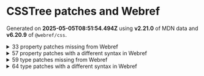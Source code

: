 # CSSTree patches and Webref

Generated on **2025-05-05T08:51:54.494Z** using **v2.21.0** of MDN data and **v6.20.9** of `@webref/css`.


<details>
<summary>33 property patches missing from Webref</summary>

- `-moz-background-clip`
```
padding | border
```
- `-moz-border-radius-bottomleft`
```
<'border-bottom-left-radius'>
```
- `-moz-border-radius-bottomright`
```
<'border-bottom-right-radius'>
```
- `-moz-border-radius-topleft`
```
<'border-top-left-radius'>
```
- `-moz-border-radius-topright`
```
<'border-bottom-right-radius'>
```
- `-moz-control-character-visibility`
```
visible | hidden
```
- `-moz-osx-font-smoothing`
```
auto | grayscale
```
- `-moz-user-select`
```
none | text | all | -moz-none
```
- `-ms-flex-align`
```
start | end | center | baseline | stretch
```
- `-ms-flex-item-align`
```
auto | start | end | center | baseline | stretch
```
- `-ms-flex-line-pack`
```
start | end | center | justify | distribute | stretch
```
- `-ms-flex-negative`
```
<'flex-shrink'>
```
- `-ms-flex-order`
```
<integer>
```
- `-ms-flex-pack`
```
start | end | center | justify | distribute
```
- `-ms-flex-positive`
```
<'flex-grow'>
```
- `-ms-flex-preferred-size`
```
<'flex-basis'>
```
- `-ms-grid-column-align`
```
start | end | center | stretch
```
- `-ms-grid-row-align`
```
start | end | center | stretch
```
- `-ms-hyphenate-limit-last`
```
none | always | column | page | spread
```
- `-ms-interpolation-mode`
```
nearest-neighbor | bicubic
```
- `-webkit-column-break-after`
```
always | auto | avoid
```
- `-webkit-column-break-before`
```
always | auto | avoid
```
- `-webkit-column-break-inside`
```
always | auto | avoid
```
- `-webkit-font-smoothing`
```
auto | none | antialiased | subpixel-antialiased
```
- `-webkit-print-color-adjust`
```
economy | exact
```
- `-webkit-text-security`
```
none | circle | disc | square
```
- `-webkit-user-drag`
```
none | element | auto
```
- `-webkit-user-select`
```
webref:  undefined
csstree: auto | none | text | all
```
- `behavior`
```
<url>+
```
- `glyph-orientation-horizontal`
```
<angle>
```
- `kerning`
```
auto | <svg-length>
```
- `src`
```
[ <url> [ format( <string># ) ]? | local( <family-name> ) ]#
```
- `unicode-range`
```
<urange>#
```
</details>


<details>
<summary>57 property patches with a different syntax in Webref</summary>

- `-webkit-appearance`
```
webref:  none | auto | base | <compat-auto> | <compat-special> | base
csstree: none | button | button-bevel | caps-lock-indicator | caret | checkbox | default-button | inner-spin-button | listbox | listitem | media-controls-background | media-controls-fullscreen-background | media-current-time-display | media-enter-fullscreen-button | media-exit-fullscreen-button | media-fullscreen-button | media-mute-button | media-overlay-play-button | media-play-button | media-seek-back-button | media-seek-forward-button | media-slider | media-sliderthumb | media-time-remaining-display | media-toggle-closed-captions-button | media-volume-slider | media-volume-slider-container | media-volume-sliderthumb | menulist | menulist-button | menulist-text | menulist-textfield | meter | progress-bar | progress-bar-value | push-button | radio | scrollbarbutton-down | scrollbarbutton-left | scrollbarbutton-right | scrollbarbutton-up | scrollbargripper-horizontal | scrollbargripper-vertical | scrollbarthumb-horizontal | scrollbarthumb-vertical | scrollbartrack-horizontal | scrollbartrack-vertical | searchfield | searchfield-cancel-button | searchfield-decoration | searchfield-results-button | searchfield-results-decoration | slider-horizontal | slider-vertical | sliderthumb-horizontal | sliderthumb-vertical | square-button | textarea | textfield | -apple-pay-button
```
- `-webkit-background-clip`
```
webref:  <bg-clip>#
csstree: [ <box> | border | padding | content | text ]#
```
- `-webkit-mask-box-image`
```
webref:  <'mask-border-source'> || <'mask-border-slice'> [ / <'mask-border-width'>? [ / <'mask-border-outset'> ]? ]? || <'mask-border-repeat'> || <'mask-border-mode'>
csstree: [ <url> | <gradient> | none ] [ <length-percentage>{4} <-webkit-mask-box-repeat>{2} ]?
```
- `alignment-baseline`
```
webref:  baseline | text-bottom | alphabetic | ideographic | middle | central | mathematical | text-top
csstree: auto | baseline | before-edge | text-before-edge | middle | central | after-edge | text-after-edge | ideographic | alphabetic | hanging | mathematical
```
- `background-clip`
- `baseline-shift`
```
webref:  <length-percentage> | sub | super | top | center | bottom
csstree: baseline | sub | super | <svg-length>
```
- `container-type`
```
webref:  normal | [ [ size | inline-size ] || scroll-state ]
csstree: normal || [ size | inline-size ]
```
- `cue`
- `cue-after`
```
webref:  <uri> <decibel>? | none
csstree: <url> <decibel>? | none
```
- `cue-before`
```
webref:  <uri> <decibel>? | none
csstree: <url> <decibel>? | none
```
- `cursor`
```
webref:  [ [ <url> | <url-set> ] [<x> <y>]? ]#? [ auto | default | none | context-menu | help | pointer | progress | wait | cell | crosshair | text | vertical-text | alias | copy | move | no-drop | not-allowed | grab | grabbing | e-resize | n-resize | ne-resize | nw-resize | s-resize | se-resize | sw-resize | w-resize | ew-resize | ns-resize | nesw-resize | nwse-resize | col-resize | row-resize | all-scroll | zoom-in | zoom-out ]
csstree: [ [ <url> [ <x> <y> ]? , ]* [ auto | default | none | context-menu | help | pointer | progress | wait | cell | crosshair | text | vertical-text | alias | copy | move | no-drop | not-allowed | e-resize | n-resize | ne-resize | nw-resize | s-resize | se-resize | sw-resize | w-resize | ew-resize | ns-resize | nesw-resize | nwse-resize | col-resize | row-resize | all-scroll | zoom-in | zoom-out | grab | grabbing | hand | -webkit-grab | -webkit-grabbing | -webkit-zoom-in | -webkit-zoom-out | -moz-grab | -moz-grabbing | -moz-zoom-in | -moz-zoom-out ] ]
```
- `display`
```
webref:  [ <display-outside> || <display-inside> ] | <display-listitem> | <display-internal> | <display-box> | <display-legacy> | <display-outside> || [ <display-inside> | math ]
csstree: | <-non-standard-display>
```
- `dominant-baseline`
```
webref:  auto | text-bottom | alphabetic | ideographic | middle | central | mathematical | hanging | text-top
csstree: auto | use-script | no-change | reset-size | ideographic | alphabetic | hanging | mathematical | central | middle | text-after-edge | text-before-edge
```
- `fill`
- `fill-opacity`
```
webref:  <'opacity'>
csstree: <number-zero-one>
```
- `filter`
```
webref:  none | <filter-value-list>
csstree: | <-ms-filter-function-list>
```
- `font`
```
webref:  [ [ <'font-style'> || <font-variant-css2> || <'font-weight'> || <font-width-css3> ]? <'font-size'> [ / <'line-height'> ]? <'font-family'># ] | <system-family-name>
csstree: [ [ <'font-style'> || <font-variant-css2> || <'font-weight'> || <font-width-css3> ]? <'font-size'> [ / <'line-height'> ]? <'font-family'># ] | <system-family-name> | <-non-standard-font>
```
- `glyph-orientation-vertical`
```
webref:  auto | 0deg | 90deg | 0 | 90
csstree: <angle>
```
- `height`
```
webref:  auto | <length-percentage [0,∞]> | min-content | max-content | fit-content(<length-percentage [0,∞]>) | <calc-size()> | <anchor-size()> | stretch | fit-content | contain
csstree: | stretch | <-non-standard-size>
```
- `image-rendering`
```
webref:  auto | smooth | high-quality | pixelated | crisp-edges
csstree: | optimizeSpeed | optimizeQuality | <-non-standard-image-rendering>
```
- `letter-spacing`
- `max-height`
```
webref:  none | <length-percentage [0,∞]> | min-content | max-content | fit-content(<length-percentage [0,∞]>) | <calc-size()> | <anchor-size()> | stretch | fit-content | contain
csstree: | stretch | <-non-standard-size>
```
- `max-width`
```
webref:  none | <length-percentage [0,∞]> | min-content | max-content | fit-content(<length-percentage [0,∞]>) | <calc-size()> | <anchor-size()> | stretch | fit-content | contain
csstree: | stretch | <-non-standard-size>
```
- `min-height`
```
webref:  auto | <length-percentage [0,∞]> | min-content | max-content | fit-content(<length-percentage [0,∞]>) | <calc-size()> | <anchor-size()> | stretch | fit-content | contain
csstree: | stretch | <-non-standard-size>
```
- `min-width`
```
webref:  auto | <length-percentage [0,∞]> | min-content | max-content | fit-content(<length-percentage [0,∞]>) | <calc-size()> | <anchor-size()> | stretch | fit-content | contain
csstree: | stretch | <-non-standard-size>
```
- `overflow`
```
webref:  <'overflow-block'>{1,2}
csstree: | <-non-standard-overflow>
```
- `pause`
- `pause-after`
```
webref:  <time [0s,∞]> | none | x-weak | weak | medium | strong | x-strong
csstree: <time> | none | x-weak | weak | medium | strong | x-strong
```
- `pause-before`
```
webref:  <time [0s,∞]> | none | x-weak | weak | medium | strong | x-strong
csstree: <time> | none | x-weak | weak | medium | strong | x-strong
```
- `position`
```
webref:  static | relative | absolute | sticky | fixed | <running()>
csstree: | -webkit-sticky
```
- `rest`
- `rest-after`
```
webref:  <time [0s,∞]> | none | x-weak | weak | medium | strong | x-strong
csstree: <time> | none | x-weak | weak | medium | strong | x-strong
```
- `rest-before`
```
webref:  <time [0s,∞]> | none | x-weak | weak | medium | strong | x-strong
csstree: <time> | none | x-weak | weak | medium | strong | x-strong
```
- `scroll-timeline`
```
webref:  [ <'scroll-timeline-name'> <'scroll-timeline-axis'>? ]#
csstree: [ <'scroll-timeline-name'> || <'scroll-timeline-axis'> ]#
```
- `scroll-timeline-name`
- `speak`
- `speak-as`
- `stroke`
- `stroke-dasharray`
```
webref:  none | [<length-percentage> | <number>]+#
csstree: none | [ <svg-length>+ ]#
```
- `stroke-dashoffset`
```
webref:  <length-percentage> | <number>
csstree: <svg-length>
```
- `stroke-linejoin`
```
webref:  [ crop | arcs | miter ] || [ bevel | round | fallback ]
csstree: miter | round | bevel
```
- `stroke-miterlimit`
```
webref:  <number>
csstree: <number-one-or-greater>
```
- `stroke-width`
```
webref:  [<length-percentage> | <number>]#
csstree: <svg-length>
```
- `text-wrap`
- `unicode-bidi`
```
webref:  normal | embed | isolate | bidi-override | isolate-override | plaintext
csstree: | -moz-isolate | -moz-isolate-override | -moz-plaintext | -webkit-isolate | -webkit-isolate-override | -webkit-plaintext
```
- `voice-balance`
- `voice-duration`
```
webref:  auto | <time [0s,∞]>
csstree: auto | <time>
```
- `voice-family`
```
webref:  [[<family-name> | <generic-voice>],]* [<family-name> | <generic-voice>] | preserve
csstree: [ [ <family-name> | <generic-voice> ] , ]* [ <family-name> | <generic-voice> ] | preserve
```
- `voice-pitch`
```
webref:  <frequency [0Hz,∞]> && absolute | [[x-low | low | medium | high | x-high] || [<frequency> | <semitones> | <percentage>]]
csstree: <frequency> && absolute | [ [ x-low | low | medium | high | x-high ] || [ <frequency> | <semitones> | <percentage> ] ]
```
- `voice-range`
```
webref:  <frequency [0Hz,∞]> && absolute | [[x-low | low | medium | high | x-high] || [<frequency> | <semitones> | <percentage>]]
csstree: <frequency> && absolute | [ [ x-low | low | medium | high | x-high ] || [ <frequency> | <semitones> | <percentage> ] ]
```
- `voice-rate`
```
webref:  [normal | x-slow | slow | medium | fast | x-fast] || <percentage [0,∞]>
csstree: [ normal | x-slow | slow | medium | fast | x-fast ] || <percentage>
```
- `voice-stress`
- `voice-volume`
```
webref:  silent | [[x-soft | soft | medium | loud | x-loud] || <decibel>]
csstree: silent | [ [ x-soft | soft | medium | loud | x-loud ] || <decibel> ]
```
- `white-space-trim`
- `width`
```
webref:  auto | <length-percentage [0,∞]> | min-content | max-content | fit-content(<length-percentage [0,∞]>) | <calc-size()> | <anchor-size()> | stretch | fit-content | contain
csstree: | stretch | <-non-standard-size>
```
- `word-break`
```
webref:  normal | break-all | keep-all | manual | auto-phrase | break-word
csstree: normal | break-all | keep-all | break-word | auto-phrase
```
- `writing-mode`
```
webref:  horizontal-tb | vertical-rl | vertical-lr | sideways-rl | sideways-lr
csstree: | <svg-writing-mode>
```
</details>


<details>
<summary>59 type patches missing from Webref</summary>

- `-legacy-gradient`
```
<-webkit-gradient()> | <-legacy-linear-gradient> | <-legacy-repeating-linear-gradient> | <-legacy-radial-gradient> | <-legacy-repeating-radial-gradient>
```
- `-legacy-linear-gradient`
```
-moz-linear-gradient( <-legacy-linear-gradient-arguments> ) | -webkit-linear-gradient( <-legacy-linear-gradient-arguments> ) | -o-linear-gradient( <-legacy-linear-gradient-arguments> )
```
- `-legacy-linear-gradient-arguments`
```
[ <angle> | <side-or-corner> ]? , <color-stop-list>
```
- `-legacy-radial-gradient`
```
-moz-radial-gradient( <-legacy-radial-gradient-arguments> ) | -webkit-radial-gradient( <-legacy-radial-gradient-arguments> ) | -o-radial-gradient( <-legacy-radial-gradient-arguments> )
```
- `-legacy-radial-gradient-arguments`
```
[ <position> , ]? [ [ [ <-legacy-radial-gradient-shape> || <-legacy-radial-gradient-size> ] | [ <length> | <percentage> ]{2} ] , ]? <color-stop-list>
```
- `-legacy-radial-gradient-shape`
```
circle | ellipse
```
- `-legacy-radial-gradient-size`
```
closest-side | closest-corner | farthest-side | farthest-corner | contain | cover
```
- `-legacy-repeating-linear-gradient`
```
-moz-repeating-linear-gradient( <-legacy-linear-gradient-arguments> ) | -webkit-repeating-linear-gradient( <-legacy-linear-gradient-arguments> ) | -o-repeating-linear-gradient( <-legacy-linear-gradient-arguments> )
```
- `-legacy-repeating-radial-gradient`
```
-moz-repeating-radial-gradient( <-legacy-radial-gradient-arguments> ) | -webkit-repeating-radial-gradient( <-legacy-radial-gradient-arguments> ) | -o-repeating-radial-gradient( <-legacy-radial-gradient-arguments> )
```
- `-ms-filter-function`
```
<-ms-filter-function-progid> | <-ms-filter-function-legacy>
```
- `-ms-filter-function-legacy`
```
<ident-token> | <function-token> <any-value>? )
```
- `-ms-filter-function-list`
```
<-ms-filter-function>+
```
- `-ms-filter-function-progid`
```
'progid:' [ <ident-token> '.' ]* [ <ident-token> | <function-token> <any-value>? ) ]
```
- `-non-standard-color`
```
-moz-ButtonDefault | -moz-ButtonHoverFace | -moz-ButtonHoverText | -moz-CellHighlight | -moz-CellHighlightText | -moz-Combobox | -moz-ComboboxText | -moz-Dialog | -moz-DialogText | -moz-dragtargetzone | -moz-EvenTreeRow | -moz-Field | -moz-FieldText | -moz-html-CellHighlight | -moz-html-CellHighlightText | -moz-mac-accentdarkestshadow | -moz-mac-accentdarkshadow | -moz-mac-accentface | -moz-mac-accentlightesthighlight | -moz-mac-accentlightshadow | -moz-mac-accentregularhighlight | -moz-mac-accentregularshadow | -moz-mac-chrome-active | -moz-mac-chrome-inactive | -moz-mac-focusring | -moz-mac-menuselect | -moz-mac-menushadow | -moz-mac-menutextselect | -moz-MenuHover | -moz-MenuHoverText | -moz-MenuBarText | -moz-MenuBarHoverText | -moz-nativehyperlinktext | -moz-OddTreeRow | -moz-win-communicationstext | -moz-win-mediatext | -moz-activehyperlinktext | -moz-default-background-color | -moz-default-color | -moz-hyperlinktext | -moz-visitedhyperlinktext | -webkit-activelink | -webkit-focus-ring-color | -webkit-link | -webkit-text
```
- `-non-standard-display`
```
-ms-inline-flexbox | -ms-grid | -ms-inline-grid | -webkit-flex | -webkit-inline-flex | -webkit-box | -webkit-inline-box | -moz-inline-stack | -moz-box | -moz-inline-box
```
- `-non-standard-font`
```
-apple-system-body | -apple-system-headline | -apple-system-subheadline | -apple-system-caption1 | -apple-system-caption2 | -apple-system-footnote | -apple-system-short-body | -apple-system-short-headline | -apple-system-short-subheadline | -apple-system-short-caption1 | -apple-system-short-footnote | -apple-system-tall-body
```
- `-non-standard-generic-family`
```
-apple-system | BlinkMacSystemFont
```
- `-non-standard-image-rendering`
```
optimize-contrast | -moz-crisp-edges | -o-crisp-edges | -webkit-optimize-contrast
```
- `-non-standard-overflow`
```
overlay | -moz-scrollbars-none | -moz-scrollbars-horizontal | -moz-scrollbars-vertical | -moz-hidden-unscrollable
```
- `-non-standard-size`
```
intrinsic | min-intrinsic | -webkit-fill-available | -webkit-fit-content | -webkit-min-content | -webkit-max-content  | -moz-available | -moz-fit-content | -moz-min-content | -moz-max-content
```
- `-webkit-gradient-color-stop`
```
from( <color> ) | color-stop( [ <number-zero-one> | <percentage> ] , <color> ) | to( <color> )
```
- `-webkit-gradient-point`
```
[ left | center | right | <length-percentage> ] [ top | center | bottom | <length-percentage> ]
```
- `-webkit-gradient-radius`
```
<length> | <percentage>
```
- `-webkit-gradient-type`
```
linear | radial
```
- `-webkit-gradient()`
```
-webkit-gradient( <-webkit-gradient-type>, <-webkit-gradient-point> [, <-webkit-gradient-point> | , <-webkit-gradient-radius>, <-webkit-gradient-point> ] [, <-webkit-gradient-radius>]? [, <-webkit-gradient-color-stop>]* )
```
- `-webkit-mask-box-repeat`
```
repeat | stretch | round
```
- `absolute-color-base`
```
<hex-color> | <absolute-color-function> | <named-color> | transparent
```
- `absolute-color-function`
```
<rgb()> | <rgba()> | <hsl()> | <hsla()> | <hwb()> | <lab()> | <lch()> | <oklab()> | <oklch()> | <color()>
```
- `age`
```
child | young | old
```
- `anchor-element`
```
<dashed-ident>
```
- `attr-fallback`
```
<any-value>
```
- `basic-shape`
```
webref:  undefined
csstree: <inset()> | <xywh()> | <rect()> | <circle()> | <ellipse()> | <polygon()> | <path()>
```
- `bottom`
```
webref:  undefined
csstree: <length> | auto
```
- `declaration`
```
<ident-token> : <declaration-value>? [ '!' important ]?
```
- `declaration-list`
```
webref:  undefined
csstree: [ <declaration>? ';' ]* <declaration>?
```
- `forgiving-relative-selector-list`
```
<relative-real-selector-list>
```
- `forgiving-selector-list`
```
webref:  undefined
csstree: <complex-real-selector-list>
```
- `gender`
```
male | female | neutral
```
- `inset-area`
```
[ [ left | center | right | span-left | span-right | x-start | x-end | span-x-start | span-x-end | x-self-start | x-self-end | span-x-self-start | span-x-self-end | span-all ] || [ top | center | bottom | span-top | span-bottom | y-start | y-end | span-y-start | span-y-end | y-self-start | y-self-end | span-y-self-start | span-y-self-end | span-all ] | [ block-start | center | block-end | span-block-start | span-block-end | span-all ] || [ inline-start | center | inline-end | span-inline-start | span-inline-end | span-all ] | [ self-block-start | self-block-end | span-self-block-start | span-self-block-end | span-all ] || [ self-inline-start | self-inline-end | span-self-inline-start | span-self-inline-end | span-all ] | [ start | center | end | span-start | span-end | span-all ]{1,2} | [ self-start | center | self-end | span-self-start | span-self-end | span-all ]{1,2} ]
```
- `left`
```
webref:  undefined
csstree: <length> | auto
```
- `number-one-or-greater`
```
<number [1,∞]>
```
- `number-zero-one`
```
<number [0,1]>
```
- `palette-identifier`
```
<dashed-ident>
```
- `rect()`
```
rect( [ <length-percentage> | auto ]{4} [ round <'border-radius'> ]? )
```
- `right`
```
webref:  undefined
csstree: <length> | auto
```
- `scope-end`
```
webref:  undefined
csstree: <forgiving-selector-list>
```
- `scope-start`
```
webref:  undefined
csstree: <forgiving-selector-list>
```
- `shape`
```
webref:  undefined
csstree: rect( <top>, <right>, <bottom>, <left> ) | rect( <top> <right> <bottom> <left> )
```
- `size-feature`
```
webref:  undefined
csstree: <mf-plain> | <mf-boolean> | <mf-range>
```
- `style-condition`
```
not <style-in-parens> | <style-in-parens> [ [ and <style-in-parens> ]* | [ or <style-in-parens> ]* ]
```
- `style-feature`
```
webref:  undefined
csstree: <declaration>
```
- `svg-length`
```
<percentage> | <length> | <number>
```
- `svg-writing-mode`
```
lr-tb | rl-tb | tb-rl | lr | rl | tb
```
- `top`
```
webref:  undefined
csstree: <length> | auto
```
- `try-tactic`
```
flip-block || flip-inline || flip-start
```
- `url-modifier`
```
webref:  undefined
csstree: <ident> | <function-token> <any-value> )
```
- `x`
```
<number>
```
- `xywh()`
```
xywh( <length-percentage>{2} <length-percentage [0,∞]>{2} [ round <'border-radius'> ]? )
```
- `y`
```
<number>
```
</details>


<details>
<summary>64 type patches with a different syntax in Webref</summary>

- `anchor-name`
- `anchor-side`
- `anchor-size`
- `anchor-size()`
```
webref:  anchor-size( [ <anchor-name> || <anchor-size> ]? , <length-percentage>? )
csstree: anchor-size( [ <anchor-element> || <anchor-size> ]? , <length-percentage>? )
```
- `anchor()`
```
webref:  anchor( <anchor-name>? && <anchor-side>, <length-percentage>? )
csstree: anchor( <anchor-element>? && <anchor-side>, <length-percentage>? )
```
- `attr-name`
```
webref:  [ <ident-token>? '|' ]? <ident-token>
csstree: <wq-name>
```
- `bg-clip`
```
webref:  <visual-box> | border-area| text
csstree: <box> | border | text
```
- `cmyk-component`
- `color`
```
webref:  <color-base> | currentColor | <system-color> | <contrast-color()> | <device-cmyk()> | <light-dark()>
csstree: <color-base> | currentColor | <system-color> | <device-cmyk()>  | <light-dark()> | <-non-standard-color>
```
- `color-base`
- `color-function`
```
webref:  <rgb()> | <rgba()> | <hsl()> | <hsla()> | <hwb()> | <lab()> | <lch()> | <oklab()> | <oklch()> | <ictcp()> | <jzazbz()> | <jzczhz()> | <color()>
csstree: <rgb()> | <rgba()> | <hsl()> | <hsla()> | <hwb()> | <lab()> | <lch()> | <oklab()> | <oklch()> | <color()>
```
- `color-interpolation-method`
- `color-mix()`
```
webref:  color-mix( <color-interpolation-method> , [ <color> && <percentage [0,100]>? ]#{2})
csstree: color-mix( <color-interpolation-method> , [ <color> && <percentage [0,100]>? ]#{2} )
```
- `color-space`
- `color()`
```
webref:  color( [from <color>]? <colorspace-params> [ / [ <alpha-value> | none ] ]? )
csstree: color( <colorspace-params> [ / [ <alpha-value> | none ] ]? )
```
- `colorspace-params`
```
webref:  [<custom-params> | <predefined-rgb-params> | <xyz-params>]
csstree: [ <predefined-rgb-params> | <xyz-params>]
```
- `combinator`
- `complex-real-selector`
- `complex-real-selector-list`
- `complex-selector`
- `complex-selector-unit`
- `compound-selector`
- `container-condition`
```
webref:  [ <container-name>? <container-query>? ]!
csstree: not <query-in-parens> | <query-in-parens> [ [ and <query-in-parens> ]* | [ or <query-in-parens> ]* ]
```
- `container-name`
- `content-list`
```
webref:  [ <string> | <counter()> | <counters()> | <content()> | <attr()> ]+
csstree: [ <string> | contents | <image> | <counter> | <quote> | <target> | <leader()> | <attr()> ]+
```
- `coord-box`
```
webref:  <paint-box> | view-box
csstree: content-box | padding-box | border-box | fill-box | stroke-box | view-box
```
- `custom-color-space`
- `device-cmyk()`
- `element()`
```
webref:  element( <id-selector> )
csstree: element( <custom-ident> , [ first | start | last | first-except ]? ) | element( <id-selector> )
```
- `font-variant-css2`
- `font-width-css3`
- `general-enclosed`
- `generic-complete`
- `generic-family`
```
webref:  <generic-script-specific>| <generic-complete> | <generic-incomplete>
csstree: <generic-script-specific>| <generic-complete> | <generic-incomplete> | <-non-standard-generic-family>
```
- `generic-incomplete`
- `generic-script-specific`
```
webref:  generic(fangsong) | generic(kai) | generic(khmer-mul) | generic(nastaliq)
csstree: generic(kai) | generic(fangsong) | generic(nastaliq)
```
- `generic-voice`
```
webref:  [<age>? <gender> <integer>?]
csstree: [ <age>? <gender> <integer>? ]
```
- `gradient`
```
webref:  [ <linear-gradient()> | <repeating-linear-gradient()> | <radial-gradient()> | <repeating-radial-gradient()> | <conic-gradient()> | <repeating-conic-gradient()> ]
csstree: | <-legacy-gradient>
```
- `legacy-device-cmyk-syntax`
- `legacy-pseudo-element-selector`
```
webref:  : [before | after | first-line | first-letter]
csstree:  ':' [before | after | first-line | first-letter]
```
- `modern-device-cmyk-syntax`
- `offset-path`
- `oklab()`
```
webref:  oklab([from <color>]? [<percentage> | <number> | none] [<percentage> | <number> | none] [<percentage> | <number> | none] [ / [<alpha-value> | none] ]? )
csstree: oklab( [ <percentage> | <number> | none] [ <percentage> | <number> | none] [ <percentage> | <number> | none] [ / [<alpha-value> | none] ]? )
```
- `oklch()`
```
webref:  oklch([from <color>]? [<percentage> | <number> | none] [<percentage> | <number> | none] [<hue> | none] [ / [<alpha-value> | none] ]? )
csstree: oklch( [ <percentage> | <number> | none] [ <percentage> | <number> | none] [ <hue> | none] [ / [<alpha-value> | none] ]? )
```
- `paint`
```
webref:  none | <image> | <svg-paint>
csstree: none | <color> | <url> [ none | <color> ]? | context-fill | context-stroke
```
- `position-area`
- `predefined-rgb`
```
webref:  srgb | srgb-linear | display-p3 | a98-rgb | prophoto-rgb | rec2020 | rec2100-pq | rec2100-hlg | rec2100-linear
csstree: srgb | srgb-linear | display-p3 | a98-rgb | prophoto-rgb | rec2020
```
- `predefined-rgb-params`
- `pseudo-compound-selector`
```
webref:  <pseudo-element-selector> <pseudo-class-selector>*
csstree:  <pseudo-element-selector> <pseudo-class-selector>*
```
- `pseudo-element-selector`
```
webref:  : <pseudo-class-selector> | <legacy-pseudo-element-selector>
csstree: ':' <pseudo-class-selector> | <legacy-pseudo-element-selector>
```
- `query-in-parens`
```
webref:  ( <container-query> ) | ( <size-feature> ) | style( <style-query> ) | scroll-state( <scroll-state-query> ) | <general-enclosed>
csstree: ( <container-condition> ) | ( <size-feature> ) | style( <style-query> ) | <general-enclosed>
```
- `relative-real-selector`
- `relative-real-selector-list`
- `selector-list`
- `simple-selector`
- `simple-selector-list`
- `single-animation-composition`
- `style-in-parens`
```
webref:  ( <style-query> ) | ( <style-feature> ) | <general-enclosed>
csstree: ( <style-condition> ) | ( <style-feature> ) | <general-enclosed>
```
- `style-query`
```
webref:  not <style-in-parens> | <style-in-parens> [ [ and <style-in-parens> ]* | [ or <style-in-parens> ]* ] | <style-feature>
csstree: <style-condition> | <style-feature>
```
- `system-family-name`
- `try-size`
- `url`
```
webref:  <url()> | <src()>
csstree: url( <string> <url-modifier>* ) | <url-token>
```
- `xyz-params`
```
webref:  <xyz> [ <number> | <percentage> | none ]{3}
csstree: <xyz-space> [ <number> | <percentage> | none ]{3}
```
- `xyz-space`
</details>
